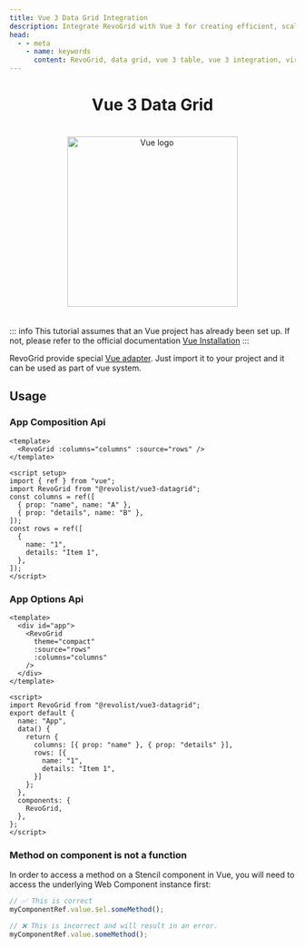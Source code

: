 ```yaml
---
title: Vue 3 Data Grid Integration
description: Integrate RevoGrid with Vue 3 for creating efficient, scalable data grids with support for virtual rows and columns.
head:
  - - meta
    - name: keywords
      content: RevoGrid, data grid, vue 3 table, vue 3 integration, virtual grid, virtual rows, virtual columns, reactive data grid, Vue 3 grid example, grid performance, large data sets, customizable grid
---
```



<div style="text-align: center">


# Vue 3 Data Grid

<img src="/vuejs.svg" alt="Vue logo" width="300" height="300" style="margin: 20px auto;" />

</div>

::: info
This tutorial assumes that an Vue project has already been set up.
If not, please refer to the official documentation [Vue Installation](https://vuejs.org/guide/quick-start)
:::


RevoGrid provide special [Vue adapter](https://github.com/revolist/vue3-datagrid). Just import it to your project and it can be used as part of vue system.

<!--@include: ./install.md-->

## Usage

### App Composition Api
```vue
<template>
  <RevoGrid :columns="columns" :source="rows" />
</template>

<script setup>
import { ref } from "vue";
import RevoGrid from "@revolist/vue3-datagrid";
const columns = ref([
  { prop: "name", name: "A" },
  { prop: "details", name: "B" },
]);
const rows = ref([
  {
    name: "1",
    details: "Item 1",
  },
]);
</script>

```


### App Options Api
```vue
<template>
  <div id="app">
    <RevoGrid
      theme="compact"
      :source="rows"
      :columns="columns"
    />
  </div>
</template>
 
<script>
import RevoGrid from "@revolist/vue3-datagrid";
export default {
  name: "App",
  data() {
    return {
      columns: [{ prop: "name" }, { prop: "details" }],
      rows: [{
        name: "1",
        details: "Item 1",
      }]
    };
  },
  components: {
    RevoGrid,
  },
};
</script>
```


<!--@include: ../../demo/vue/vue.sample.options.md-->



### Method on component is not a function

In order to access a method on a Stencil component in Vue, you will need to access the underlying Web Component instance first:

```js
// ✅ This is correct
myComponentRef.value.$el.someMethod();

// ❌ This is incorrect and will result in an error.
myComponentRef.value.someMethod();
```